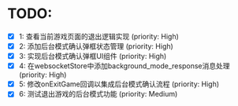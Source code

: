# TODO:

- [x] 1: 查看当前游戏页面的退出逻辑实现 (priority: High)
- [x] 2: 添加后台模式确认弹框状态管理 (priority: High)
- [x] 3: 实现后台模式确认弹框UI组件 (priority: High)
- [x] 4: 在websocketStore中添加background_mode_response消息处理 (priority: High)
- [x] 5: 修改onExitGame回调以集成后台模式确认流程 (priority: High)
- [x] 6: 测试退出游戏的后台模式功能 (priority: Medium)
